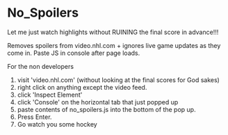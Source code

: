 No_Spoilers
===========
Let me just watch highlights without RUINING the final score in advance!!!

Removes spoilers from video.nhl.com + ignores live game updates as they come in.  Paste JS in console after page loads.


For the non developers
1) visit 'video.nhl.com' (without looking at the final scores for God sakes)
2) right click on anything except the video feed.
3) click 'Inspect Element'
4) click 'Console' on the horizontal tab that just popped up
5) paste contents of no_spoilers.js into the bottom of the pop up.
6) Press Enter.
7) Go watch you some hockey
